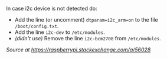 In case i2c device is not detected do:
- Add the line (or uncomment) `dtparam=i2c_arm=on` to the file `/boot/config.txt`.
- Add the line `i2c-dev` to `/etc/modules`.
- _(didn't use)_ Remove the line `i2c-bcm2708` from `/etc/modules`.

_Source at https://raspberrypi.stackexchange.com/a/56028_
